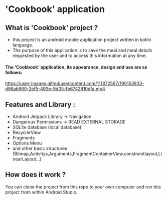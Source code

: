 # 'Cookbook' application
## What is 'Cookbook' project ?
* this project is an android mobile application project written in kotlin language.
* The purpose of this application is to save the meal and meal details requested by the user and to access this information at any time.
#### The 'Cookbook' application, its appearance, design and use are as follows:


https://user-images.githubusercontent.com/111872567/190153833-d96ab960-2ef5-493e-9d05-fb6742810dfa.mp4
## Features and Library :
* Android Jetpack Library -> Navigation
* Dangerous Permissions -> READ EXTERNAL STORAGE
* SQLite database (local database)
* RecyclerView
* Fragments
* Options Menu
* and other basic structures (Bitmap,Activitys,Arguments,FragmentContainerView,constraintlayout,LinearLayout...)

## How does it work ?
You can clone the project from this repo to your own computer and run this project from within Android Studio.







